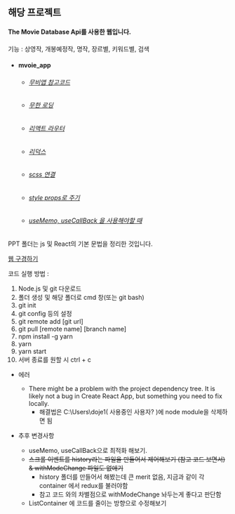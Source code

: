 해당 프로젝트
--------
#### The Movie Database Api를 사용한 웹입니다.
기능 :
상영작, 개봉예정작, 명작, 장르별, 키워드별, 검색

+ #### mvoie_app
    * ###### [무비앱 참고코드](https://github.com/seonyoung1/movies)
    * ###### [무한 로딩](https://velog.io/@killi8n/Dnote-6-1.-React-무한-스크롤링-기능-구현.-79jmep7xes)
    * ###### [리액트 라우터](https://velopert.com/3275)
    * ###### [리덕스](https://velog.io/@velopert/Redux-3-리덕스를-리액트와-함께-사용하기-nvjltahf5e)
    * ###### [scss 연결](https://velog.io/@jungsw586/React-%EA%B0%9C%EB%B0%9C%ED%99%98%EA%B2%BD-%EC%84%B8%ED%8C%85%ED%95%98%EA%B8%B0-3.-Sass-%EC%84%A4%EC%B9%98)
    * ###### [style props로 주기](https://stackoverflow.com/questions/39195687/setting-a-backgroundimage-with-react-inline-styles)
    * ###### [useMemo, useCallBack 을 사용해야할 때](https://rinae.dev/posts/review-when-to-usememo-and-usecallback)

PPT 폴더는 js 및 React의 기본 문법을 정리한 것입니다.

[웹 구경하기](https://cocky-montalcini-1434be.netlify.com)

코드 실행 방법 : 
1. Node.js 및 git 다운로드
2. 폴더 생성 및 해당 폴더로 cmd 창(또는 git bash)
3. git init
4. git config 등의 설정
5. git remote add [git url]
6. git pull [remote name] [branch name]
7. npm install -g yarn
8. yarn 
9. yarn start
10. 서버 종료를 원할 시 ctrl + c

+ 에러
    - There might be a problem with the project dependency tree. It is likely not a bug in Create React App, but something you need to fix locally.
        * 해결법은 C:\Users\doje1( 사용중인 사용자? )에 node module을 삭제하면 됨 
        
+ 추후 변경사항
    - useMemo, useCallBack으로 최적화 해보기.   
    - ~~스크롤 이벤트를 history라는 파일을 만들어서 제어해보기 (참고 코드 보면서) & withModeChange 파일도 없애기~~
        * history 폴더를 만들어서 해봤는데 큰 merit 없음, 지금과 같이 각 container 에서 redux를 불러야함
        * 참고 코드 와의 차별점으로 withModeChange 놔두는게 좋다고 판단함   
    - ListContainer 에 코드를 줄이는 방향으로 수정해보기  